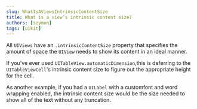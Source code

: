 ```yaml
---
slug: WhatIsAViewsIntrinsicContentSize
title: What is a view’s intrinsic content size?
authors: [szymon]
tags: [uikit]
---
```



All `UIViews` have an `.intrinsicContentSize` property that specifies the amount of space the `UIView` needs to show its content in an ideal manner.

If you've ever used `UITableView.automaticDimension`,this is deferring to the `UITableViewCell`'s intrinsic content size to figure out the appropriate height for the cell.

As another example, if you had a `UILabel` with a customfont and word wrapping enabled, the intrinsic content size would be the size needed to show all of the text without any truncation.
